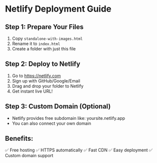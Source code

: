 # Netlify Deployment Guide

## Step 1: Prepare Your Files
1. Copy `standalone-with-images.html` 
2. Rename it to `index.html`
3. Create a folder with just this file

## Step 2: Deploy to Netlify
1. Go to https://netlify.com
2. Sign up with GitHub/Google/Email
3. Drag and drop your folder to Netlify
4. Get instant live URL!

## Step 3: Custom Domain (Optional)
- Netlify provides free subdomain like: yoursite.netlify.app
- You can also connect your own domain

## Benefits:
✅ Free hosting
✅ HTTPS automatically
✅ Fast CDN
✅ Easy deployment
✅ Custom domain support
